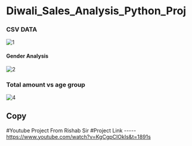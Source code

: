 # Diwali_Sales_Analysis_Python_Proj


### CSV DATA
![1](https://github.com/BRISTY-SHUKLA/Diwali_Sales_Analysis_Python_Proj/assets/101013518/61c7185d-62c3-4cac-839e-9cf619c5805e)

#### Gender Analysis
![2](https://github.com/BRISTY-SHUKLA/Diwali_Sales_Analysis_Python_Proj/assets/101013518/81ad4eb8-4936-4abc-9203-db1cbe52b495)
### Total amount vs age group
![4](https://github.com/BRISTY-SHUKLA/Diwali_Sales_Analysis_Python_Proj/assets/101013518/d0dd60e1-b930-401f-9dd5-bb312a9815c0)

## Copy 
#Youtube Project From Rishab Sir 
#Project Link -----   https://www.youtube.com/watch?v=KgCgpCIOkIs&t=1891s
